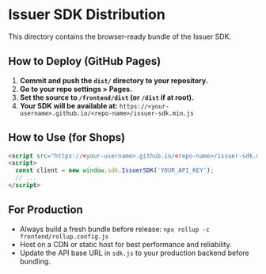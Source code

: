 # Issuer SDK Distribution

This directory contains the browser-ready bundle of the Issuer SDK.

## How to Deploy (GitHub Pages)

1. **Commit and push the `dist/` directory to your repository.**
2. **Go to your repo settings > Pages.**
3. **Set the source to `/frontend/dist` (or `/dist` if at root).**
4. **Your SDK will be available at:**
   `https://<your-username>.github.io/<repo-name>/issuer-sdk.min.js`

## How to Use (for Shops)
```html
<script src="https://<your-username>.github.io/<repo-name>/issuer-sdk.min.js"></script>
<script>
  const client = new window.sdk.IssuerSDK('YOUR_API_KEY');
  // ...
</script>
```

## For Production
- Always build a fresh bundle before release: `npx rollup -c frontend/rollup.config.js`
- Host on a CDN or static host for best performance and reliability.
- Update the API base URL in `sdk.js` to your production backend before bundling. 